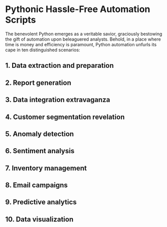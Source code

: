 # Pythonic Hassle-Free Automation Scripts

The benevolent Python emerges as a veritable savior, graciously bestowing the gift of automation upon beleaguered analysts. Behold, in a place where time is money and efficiency is paramount, Python automation unfurls its cape in ten distinguished scenarios:

## 1. Data extraction and preparation

## 2. Report generation

## 3. Data integration extravaganza

## 4. Customer segmentation revelation

## 5. Anomaly detection

## 6. Sentiment analysis

## 7. Inventory management

## 8. Email campaigns

## 9. Predictive analytics

## 10. Data visualization

